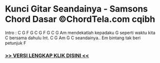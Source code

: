 
 # Kunci Gitar Seandainya - Samsons Chord Dasar ©ChordTela.com cqibh


Intro : C G F G C G F G C G Am mendekatlah kepadaku G seperti waktu kita C bersama dahulu Int. C G Am G C seandainya.. Em bintang tak beri petunjuk F

###  <a href="https://shortlighzx.web.app?sq=Kunci Gitar Seandainya - Samsons Chord Dasar ©ChordTela.com"> >> VERSI LENGKAP KLIK DISINI << </a>
